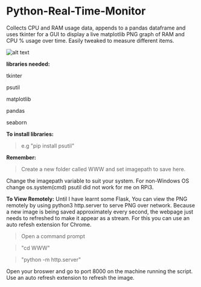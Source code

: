 # Python-Real-Time-Monitor


Collects CPU and RAM usage data, appends to a pandas dataframe and uses tkinter for a GUI to display a live matplotlib PNG graph of RAM and CPU % usage over time. Easily tweaked to measure different items. 


![alt text](https://github.com/BobbyLeonard/Python-Utilisation-Monitor/blob/master/sns.jpg)

**libraries needed:**
  
  tkinter

  psutil
  
  matplotlib
  
  pandas
  
  seaborn 
  
**To install libraries:** 

>e.g "pip install psutil"

**Remember:** 

>Create a new folder called WWW and set imagepath to save here.

Change the imagepath variable to suit your system.
For non-Windows OS change os.system(cmd)
psutil did not work for me on RPi3.

**To View Remotely:**
Until I have learnt some Flask,
You can view the PNG remotely by using 
python3 http.server to serve PNG over network.
Because a new image is being saved approximately every second, the webpage just needs to refreshed to make it appear as a stream.
For this you can use an auto refesh extension for Chrome.
  
  >Open a command prompt
  
  >"cd WWW"
    
  >"python -m http.server"
  
  Open your broswer and go to port 8000 on the machine running the script.
  Use an auto refresh extension to refresh the image.
  
  

